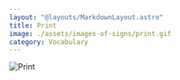 ```yaml
---
layout: "@layouts/MarkdownLayout.astro"
title: Print
image: ./assets/images-of-signs/print.gif
category: Vocabulary
---
```


![Print](@signs/print.gif)
